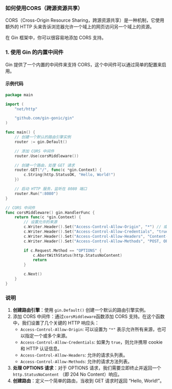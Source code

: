 ### 如何使用CORS（跨源资源共享）

CORS（Cross-Origin Resource Sharing，跨源资源共享）是一种机制，它使用额外的 HTTP 头来告诉浏览器允许一个域上的网页访问另一个域上的资源。

在 Gin 框架中，你可以很容易地添加 CORS 支持。

### 1. 使用 Gin 的内置中间件

Gin 提供了一个内置的中间件来支持 CORS，这个中间件可以通过简单的配置来启用。

#### 示例代码

```go
package main

import (
	"net/http"

	"github.com/gin-gonic/gin"
)

func main() {
	// 创建一个默认的路由引擎实例
	router := gin.Default()

	// 添加 CORS 中间件
	router.Use(corsMiddleware())

	// 创建一个路由，处理 GET 请求
	router.GET("/", func(c *gin.Context) {
		c.String(http.StatusOK, "Hello, World!")
	})

	// 启动 HTTP 服务，监听在 8080 端口
	router.Run(":8080")
}

// CORS 中间件
func corsMiddleware() gin.HandlerFunc {
	return func(c *gin.Context) {
		// 设置允许的来源
		c.Writer.Header().Set("Access-Control-Allow-Origin", "*") // 或者指定允许的域名
		c.Writer.Header().Set("Access-Control-Allow-Credentials", "true")
		c.Writer.Header().Set("Access-Control-Allow-Headers", "Content-Type, Content-Length, Accept-Encoding, X-CSRF-Token, Authorization, accept, origin, Cache-Control, X-Requested-With")
		c.Writer.Header().Set("Access-Control-Allow-Methods", "POST, OPTIONS, GET, PUT, DELETE")

		if c.Request.Method == "OPTIONS" {
			c.AbortWithStatus(http.StatusNoContent)
			return
		}

		c.Next()
	}
}

```

### 说明

1. **创建路由引擎**：使用 `gin.Default()` 创建一个默认的路由引擎实例。
2. 添加 CORS 中间件：通过`corsMiddleware`函数添加 CORS 支持。在这个函数中，我们设置了几个关键的 HTTP 响应头：
    - `Access-Control-Allow-Origin`: 可以设置为 `"*"` 表示允许所有来源，也可以指定一个或多个来源。
    - `Access-Control-Allow-Credentials`: 如果为 `true`，则允许携带 cookie 和 HTTP 认证信息。
    - `Access-Control-Allow-Headers`: 允许的请求头列表。
    - `Access-Control-Allow-Methods`: 允许的请求方法列表。
3. **处理 OPTIONS 请求**：对于 OPTIONS 请求，我们需要立即终止并返回一个 `http.StatusNoContent` （即 204 No Content）响应。
4. **创建路由**：定义一个简单的路由，当收到 GET 请求时返回 “Hello, World!”。